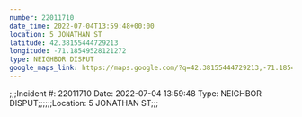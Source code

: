 ```yaml
---
number: 22011710
date_time: 2022-07-04T13:59:48+00:00
location: 5 JONATHAN ST
latitude: 42.38155444729213
longitude: -71.18549528121272
type: NEIGHBOR DISPUT
google_maps_link: https://maps.google.com/?q=42.38155444729213,-71.18549528121272
---
```


;;;Incident #: 22011710   Date: 2022-07-04 13:59:48    Type: NEIGHBOR DISPUT;;;;;;Location: 5 JONATHAN ST;;;
